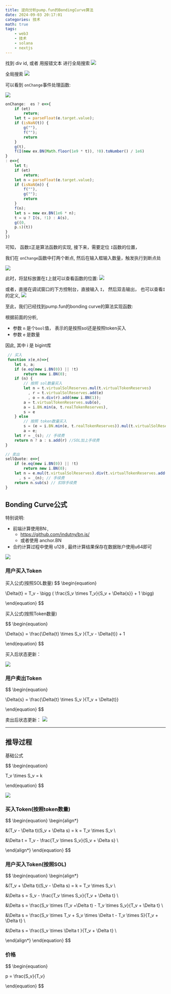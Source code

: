 ```yaml
---
title: 逆向分析pump.fun的BondingCurve算法
date: 2024-09-03 20:17:01
categories: 技术
math: true
tags:
    - web3
    - 技术
    - solana
    - nextjs
---
```


找到 div id, 或者 用报错文本 进行全局搜索
![](https://raw.githubusercontent.com/youngqqcn/repo4picgo/master/img/pump2.jpg)

全局搜索
![](https://raw.githubusercontent.com/youngqqcn/repo4picgo/master/img/pump3.png)

可以看到 `onChange`事件处理函数:

![](https://raw.githubusercontent.com/youngqqcn/repo4picgo/master/img/pump4.jpg)

```js
onChange:  es ? e=>{
    if (et)
        return;
    let t = parseFloat(e.target.value);
    if (isNaN(t)) {
        g(""),
        f("");
        return
    }
    g(t),
    f(I(new ex.BN(Math.floor(1e9 * t)), !0).toNumber() / 1e6)
}
: e=>{
    let t;
    if (et)
        return;
    let n = parseFloat(e.target.value);
    if (isNaN(n)) {
        f(""),
        g("");
        return
    }
    f(n);
    let s = new ex.BN(1e6 * n);
    t = u ? I(s, !1) : A(s),
    g((0,
    p.s)(t))
}
})
```

可知， 函数`I`正是算法函数的实现, 接下来，需要定位 `I`函数的位置，

我们在 `onChange`函数中打两个断点, 然后在输入框输入数量，触发执行到断点处

![](https://raw.githubusercontent.com/youngqqcn/repo4picgo/master/img/pump5.jpg)


此时，将鼠标放置在`I`上就可以查看函数的位置:
![](https://raw.githubusercontent.com/youngqqcn/repo4picgo/master/img/pump6.jpg)

或者，直接在调试窗口的下方控制台，直接输入 `I`， 然后双击输出， 也可以查看`I`的定义,
![](https://raw.githubusercontent.com/youngqqcn/repo4picgo/master/img/pump7.jpg)

至此，我们已经找到pump.fun的bonding curve的算法实现函数:



根据前面的分析,
- 参数 `n` 是个`bool`值， 表示的是按照sol还是按照token买入
- 参数 `e` 是数量

因此,
其中 i 是 bigint库


```js
 // 买入
 function x(e,n)=>{
    let s, a;
    if (e.eq(new i.BN(0)) || !t)
        return new i.BN(0);
    if (n) {
        // 按照 sol数量买入
        let n = t.virtualSolReserves.mul(t.virtualTokenReserves)
          , r = t.virtualSolReserves.add(e)
          , o = n.div(r).add(new i.BN(1));
        a = t.virtualTokenReserves.sub(o),
        a = i.BN.min(a, t.realTokenReserves),
        s = e
    } else
        // 按照 token数量买入
        s = (e = i.BN.min(e, t.realTokenReserves)).mul(t.virtualSolReserves).div(t.virtualTokenReserves.sub(e)).add(new i.BN(1)),
        a = e;
    let r = _(s); // 手续费
    return n ? a : s.add(r) //SOL加上手续费
}

// 卖出
sellQuote: e=>{
    if (e.eq(new i.BN(0)) || !t)
        return new i.BN(0);
    let n = e.mul(t.virtualSolReserves).div(t.virtualTokenReserves.add(e))
      , s = _(n); // 手续费
    return n.sub(s) // 扣除手续费
}
```


## Bonding Curve公式

特别说明:
- 前端计算使用BN:,
  -  https://github.com/indutny/bn.js/
  - 或者使用 anchor.BN
- 合约计算过程中使用 u128 , 最终计算结果保存在数据账户使用u64即可


![](https://raw.githubusercontent.com/youngqqcn/repo4picgo/master/img/0919_0.png)

### 用户买入Token

买入公式(按照SOL数量)
$$
\begin{equation}

\Delta{t} = T_v - \bigg ( \frac{S_v \times T_v}{S_v + \Delta{s}} + 1 \bigg)

\end{equation}
$$

买入公式(按照Token数量)


$$
\begin{equation}

\Delta{s} =  \frac{\Delta{t} \times S_v }{T_v - \Delta{t}} + 1

\end{equation}
$$

买入后状态更新：

![](https://raw.githubusercontent.com/youngqqcn/repo4picgo/master/img/0919_1.png)


### 用户卖出Token

$$
\begin{equation}

\Delta{s} =  \frac{\Delta{t} \times S_v }{T_v + \Delta{t}}

\end{equation}
$$

卖出后状态更新：
![](https://raw.githubusercontent.com/youngqqcn/repo4picgo/master/img/0919_2.png)


---

## 推导过程

基础公式

$$
\begin{equation}

T_v \times S_v = k

\end{equation}
$$

![](https://raw.githubusercontent.com/youngqqcn/repo4picgo/master/img/0919_3.png)


### 买入Token(按照token数量)

$$
\begin{equation}
\begin{align*}

&(T_v - \Delta t)(S_v + \Delta s) = k = T_v \times S_v  \\


&\Delta t = T_v - \frac{T_v \times S_v}{S_v + \Delta s} \\

\end{align*}
\end{equation}
$$


### 用户买入Token(按照SOL)

$$
\begin{equation}
\begin{align*}

&(T_v + \Delta t)(S_v - \Delta s) = k = T_v \times S_v \\

&\Delta s = S_v - \frac{T_v \times S_v}{T_v + \Delta t} \\

&\Delta s =  \frac{S_v \times (T_v +\Delta t) - T_v \times S_v}{T_v + \Delta t} \\

&\Delta s =  \frac{S_v \times T_v + S_v \times \Delta t - T_v \times S}{T_v + \Delta t} \\

&\Delta s =  \frac{S_v \times \Delta t }{T_v + \Delta t} \\

\end{align*}
\end{equation}
$$


### 价格

$$
\begin{equation}

p = \frac{S_v}{T_v}

\end{equation}
$$